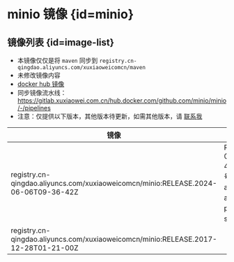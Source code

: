 # minio 镜像 {id=minio}

## 镜像列表 {id=image-list}

- 本镜像仅仅是将 `maven` 同步到 `registry.cn-qingdao.aliyuncs.com/xuxiaoweicomcn/maven`
- 未修改镜像内容
- [docker hub 镜像](https://hub.docker.com/r/minio/minio)
- 同步镜像流水线：https://gitlab.xuxiaowei.com.cn/hub.docker.com/github.com/minio/minio/-/pipelines
- 注意：仅提供以下版本，其他版本待更新，如需其他版本，请 [联系我](../../../guide/website.md)

| 镜像                                                                                 | 说明                                                                 |
|------------------------------------------------------------------------------------|--------------------------------------------------------------------|
| registry.cn-qingdao.aliyuncs.com/xuxiaoweicomcn/minio:RELEASE.2024-06-06T09-36-42Z | RELEASE.2024-06-06T09-36-42Z 代表版本号，支持：amd64、arm64、ppc64le、s390x 平台 |
| registry.cn-qingdao.aliyuncs.com/xuxiaoweicomcn/minio:RELEASE.2017-12-28T01-21-00Z |                                                                    |

<style>

._image_registry_cn-qingdao_aliyuncs_com_xuxiaoweicomcn_minio table tr th:nth-child(1), 
._image_registry_cn-qingdao_aliyuncs_com_xuxiaoweicomcn_minio table tr td:nth-child(1) {
    min-width: 635px;
}

._image_registry_cn-qingdao_aliyuncs_com_xuxiaoweicomcn_minio table tr th:nth-child(2), 
._image_registry_cn-qingdao_aliyuncs_com_xuxiaoweicomcn_minio table tr td:nth-child(2) {
    min-width: 640px;
}

</style>